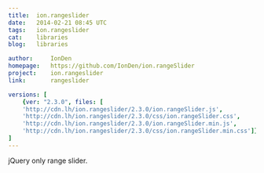 ```yaml
---
title:	ion.rangeslider
date:	2014-02-21 08:45 UTC
tags:	ion.rangeslider
cat:	libraries
blog:	libraries

author:		IonDen
homepage:	https://github.com/IonDen/ion.rangeSlider
project:	ion.rangeslider
link:		rangeslider

versions: [
	{ver: "2.3.0", files: [
	'http://cdn.lh/ion.rangeslider/2.3.0/ion.rangeSlider.js',
	'http://cdn.lh/ion.rangeslider/2.3.0/css/ion.rangeSlider.css', 
	'http://cdn.lh/ion.rangeslider/2.3.0/ion.rangeSlider.min.js', 
	'http://cdn.lh/ion.rangeslider/2.3.0/css/ion.rangeSlider.min.css']}
]
---
```


jQuery only range slider.
